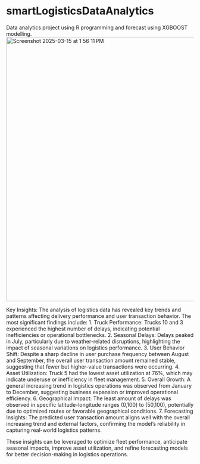# smartLogisticsDataAnalytics

Data analytics project using R programming and forecast using XGBOOST modelling.
<img width="709" alt="Screenshot 2025-03-15 at 1 56 11 PM" src="https://github.com/user-attachments/assets/c3c94cd4-15fb-4aa2-b0ff-aef2fed0cf07" />

Key Insights:
The analysis of logistics data has revealed key trends and patterns affecting delivery performance and user transaction behavior. The most significant findings include:
	1.	Truck Performance: Trucks 10 and 3 experienced the highest number of delays, indicating potential inefficiencies or operational bottlenecks.
	2.	Seasonal Delays: Delays peaked in July, particularly due to weather-related disruptions, highlighting the impact of seasonal variations on logistics performance.
	3.	User Behavior Shift: Despite a sharp decline in user purchase frequency between August and September, the overall user transaction amount remained stable, suggesting that fewer but higher-value transactions were occurring.
	4.	Asset Utilization: Truck 5 had the lowest asset utilization at 76%, which may indicate underuse or inefficiency in fleet management.
	5.	Overall Growth: A general increasing trend in logistics operations was observed from January to December, suggesting business expansion or improved operational efficiency.
	6.	Geographical Impact: The least amount of delays was observed in specific latitude-longitude ranges (0,100) to (50,100), potentially due to optimized routes or favorable geographical conditions.
	7.	Forecasting Insights: The predicted user transaction amount aligns well with the overall increasing trend and external factors, confirming the model’s reliability in capturing real-world logistics patterns.

These insights can be leveraged to optimize fleet performance, anticipate seasonal impacts, improve asset utilization, and refine forecasting models for better decision-making in logistics operations.
